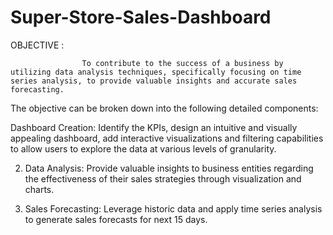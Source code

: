 # Super-Store-Sales-Dashboard

OBJECTIVE :

                    To contribute to the success of a business by utilizing data analysis techniques, specifically focusing on time series analysis, to provide valuable insights and accurate sales forecasting.

The objective can be broken down into the following detailed components:

Dashboard Creation:
                                    Identify the KPIs, design an intuitive and visually appealing dashboard, add interactive visualizations and filtering capabilities to allow users to explore the data at various levels of granularity.

2. Data Analysis:
                       Provide valuable insights to business entities regarding the effectiveness of their sales strategies through visualization and charts.

3. Sales Forecasting:
                               Leverage historic data and apply time series analysis to generate sales forecasts for next 15 days.
